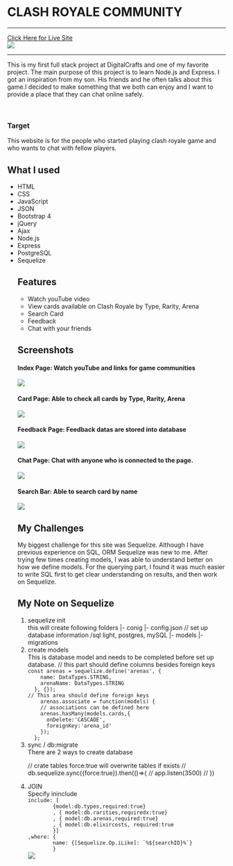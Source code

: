 # CLASH ROYALE COMMUNITY

<hr>
<a href='https://crcommunity.herokuapp.com/'>Click Here for Live Site </a>
<br/>
<img src = 'screenshots/all.gif'>
<hr>
<p>This is my first full stack project at DigitalCrafts and one of my favorite project. The main purpose of this project is to learn Node.js and Express. I got an inspiration from my son. His friends and he often talks about this game.I decided to make something that we both can enjoy and I want to provide a place that they can chat online safely.
</p>
<br>
<h3> Target </h3>
This website is for the people who started playing clash royale game and who wants to chat with fellow players.



## What I used
<ul>
<li>HTML</li>
<li>CSS</li>
<li>JavaScript</li>
<li>JSON</li>
<li>Bootstrap 4</li>
<li>jQuery</li>
<li>Ajax</li>
<li>Node.js</li>
<li>Express</li>
<li>PostgreSQL</li>
<li>Sequelize</li>


## Features
* Watch youTube video
* View cards available on Clash Royale by Type, Rarity, Arena
* Search Card
* Feedback 
* Chat with your friends

## Screenshots
<h4>Index Page: Watch youTube and links for game communities</h4>
<img src = 'screenshots/index.png'>

<h4>Card Page: Able to check all cards by Type, Rarity, Arena</h4>
<img src = 'screenshots/cards.png'>

<h4>Feedback Page: Feedback datas are stored into database</h4>
<img src = 'screenshots/feedback.png'>

<h4>Chat Page: Chat with anyone who is connected to the page.</h4>
<img src = 'screenshots/chat.png'>

<h4>Search Bar: Able to search card by name</h4>
<img src = 'screenshots/search.png'>

## My Challenges
My biggest challenge for this site was Sequelize. Although I have previous experience on SQL, ORM Sequelize was new to me. After trying few times creating models, I was able to understand better on how we define models. 
For the querying part, I found it was much easier to write SQL first to get clear understanding on results, and then work on Sequelize.

## My Note on Sequelize
 <ol>
<li>sequelize init</li>
this will create following folders 
 |- conig
      |- config.json // set up database information /sql light, postgres, mySQL
|- models       
|- migrations

<li>create models</li>
This is database model and needs to be completed before set up database. 
// this part should define columns besides foreign keys
<code>
const arenas = sequelize.define('arenas', {
    name: DataTypes.STRING,
    arenaName: DataTypes.STRING
  }, {});
// This area should define foreign keys
    arenas.associate = function(models) {
    // associations can be defined here
    arenas.hasMany(models.cards,{
      onDelete:'CASCADE',
      foreignKey:'arena_id'
    });
  };
</code>

<li>sync / db:migrate</li>
There are 2 ways to create database

// crate tables force:true will overwrite tables if exists
// db.sequelize.sync({force:true}).then(()=>{
//     app.listen(3500)
// })

<li>JOIN</li>
Specify ininclude
<code>
include: [
        {model:db.types,required:true}
        , { model:db.rarities,requiredx:true}
        , { model:db.arenas,required:true}
        , { model:db.elixircosts, required:true
        }]
,where: {
        name: {[Sequelize.Op.iLike]: `%${searchID}%`}
        }
</code>

<img src='screenshots/sequelize.png'>
